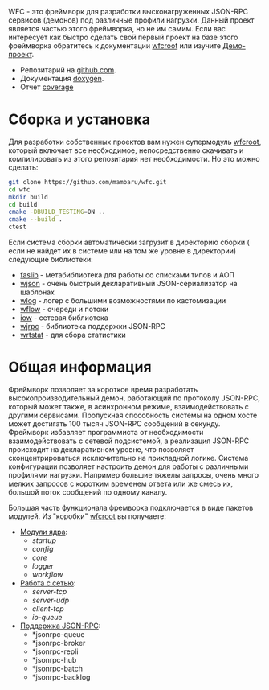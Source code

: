 
WFC - это фреймворк для разработки высконагруженных JSON-RPC сервисов (демонов) под различные профили нагрузки. Данный проект является частью этого фреймворка, но не им самим. 
Если вас интересует как быстро сделать свой первый проект на базе этого фреймворка обратитесь к документации [wfcroot](https://github.com/mambaru/wfcroot) или изучите 
[Демо-проект](https://github.com/mambaru/demod).

* Репозитарий на [github.com](https://github.com/mambaru/wfc).
* Документация [doxygen](https://mambaru.github.io/wfc/index.html).
* Отчет [coverage](https://mambaru.github.io/wfc/cov-report/index.html)

# Сборка и установка

Для разработки собственных проектов вам нужен супермодуль [wfcroot](https://github.com/mambaru/wfcroot), который включает все необходимое, непосредственно скачивать и 
компилировать из этого репозитария нет необходимости. Но это можно сделать:

```bash
git clone https://github.com/mambaru/wfc.git
cd wfc
mkdir build
cd build
cmake -DBUILD_TESTING=ON ..
cmake --build .
ctest 
```

Если система сборки автоматически загрузит в директорию сборки ( если не найдет их в системе или на том же уровне в директории) следующие библиотеки: 
- [faslib](https://github.com/migashko/faslib) - метабиблиотека для работы со списками типов и АОП
- [wjson](https://github.com/mambaru/wjson) - очень быстрый декларативный JSON-сериализатор на шаблонах
- [wlog](https://github.com/mambaru/wlog) - логер с большими возможностями по кастомизации 
- [wflow](https://github.com/mambaru/wflow) - очереди и потоки 
- [iow](https://github.com/mambaru/iow) - сетевая библиотека
- [wjrpc](https://github.com/mambaru/wjrpc) - библиотека поддержки JSON-RPC
- [wrtstat](https://github.com/mambaru/wrtstat) - для сбора статистики


# Общая информация

Фреймворк позволяет за короткое время разработать высокопроизводительный демон, работающий по протоколу JSON-RPC, который может также, в асинхронном режиме, взаимодействовать с другими сервисами. Пропускная способность системы на одном хосте может достигать 100 тысяч JSON-RPC сообщений в секунду. Фреймворк избавляет программиста от необходимости взаимодействовать с сетевой подсистемой, а реализация JSON-RPC происходит на декларативном уровне, что позволяет сконцентрироваться исключительно на прикладной логике. Система конфигурации позволяет настроить демон для работы с различными профилями нагрузки. Например большие тяжелы запросы, очень много мелких запросов с коротким временем ответа или же смесь их, большой поток сообщений по одному каналу.

Большая часть функционала фремворка подключается в виде пакетов модулей. Из "коробки" [wfcroot](https://github.com/mambaru/wfcroot) вы получаете:
- [Модули ядра](https://github.com/mambaru/wfc_core):
  - *startup*
  - *config*
  - *core*
  - *logger*
  - *workflow*
- [Работа с сетью](https://github.com/mambaru/wfc_io):
  - *server-tcp*
  - *server-udp*
  - *client-tcp*
  - *io-queue*
- [Поддержка JSON-RPC](https://github.com/mambaru/wfc_jsonrpc):
  - *jsonrpc-queue
  - *jsonrpc-broker
  - *jsonrpc-repli
  - *jsonrpc-hub
  - *jsonrpc-batch
  - *jsonrpc-backlog
